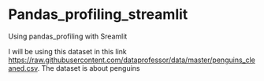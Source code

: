 # Pandas_profiling_streamlit
Using pandas_profiling with Sreamlit


I will be using this dataset in this link https://raw.githubusercontent.com/dataprofessor/data/master/penguins_cleaned.csv. The dataset is about penguins
